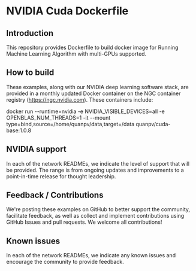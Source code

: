 # NVIDIA Cuda Dockerfile

## Introduction
This repository provides Dockerfile to build docker image for Running Machine Learning Algorithm with multi-GPUs supported.

## How to build
These examples, along with our NVIDIA deep learning software stack, are provided in a monthly updated Docker container on the NGC container registry (https://ngc.nvidia.com). These containers include:  

docker run --runtime=nvidia -e NVIDIA_VISIBLE_DEVICES=all -e OPENBLAS_NUM_THREADS=1 -it --mount type=bind,source=/home/quanpv/data,target=/data quanpv/cuda-base:1.0.8

## NVIDIA support
In each of the network READMEs, we indicate the level of support that will be provided. The range is from ongoing updates and improvements to a point-in-time release for thought leadership.

## Feedback / Contributions
We're posting these examples on GitHub to better support the community, facilitate feedback, as well as collect and implement contributions using GitHub Issues and pull requests. We welcome all contributions!

## Known issues
In each of the network READMEs, we indicate any known issues and encourage the community to provide feedback.
